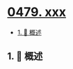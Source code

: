 # [0479. xxx](https://github.com/Tdahuyou/TNotes.leetcode/tree/main/notes/0479.%20xxx)

<!-- region:toc -->

- [1. 📝 概述](#1--概述)

<!-- endregion:toc -->

## 1. 📝 概述
